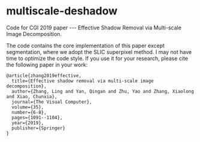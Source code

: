 # multiscale-deshadow
Code for CGI 2019 paper --- Effective Shadow Removal via Multi-scale Image Decomposition.

<p>The code contains the core implementation of this paper except segmentation, where we adopt the SLIC superpixel method. I may not have time to optimize the code style. If you use it for your research, please cite the following paper in your work:</p> 

<pre><code>@article{zhang2019effective,
  title={Effective shadow removal via multi-scale image decomposition},
  author={Zhang, Ling and Yan, Qingan and Zhu, Yao and Zhang, Xiaolong and Xiao, Chunxia},
  journal={The Visual Computer},
  volume={35},
  number={6-8},
  pages={1091--1104},
  year={2019},
  publisher={Springer}
}</code></pre>
